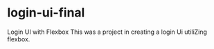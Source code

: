 # login-ui-final
Login UI with Flexbox
This was a project in creating a login Ui utiliZing flexbox.
